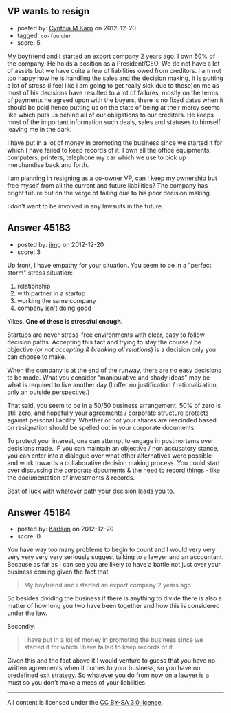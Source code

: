 ## VP wants to resign

- posted by: [Cynthia M Karp](https://stackexchange.com/users/-1/22193-cynthia-m-karp) on 2012-12-20
- tagged: `co-founder`
- score: 5

My boyfriend and i started an export company 2 years ago.  I own 50% of the company. He holds a position as a President/CEO. We do not have a lot of assets but we have quite a few of liabilities owed from creditors.   I am not too happy how he is handling the sales and the decision making, it is putting a lot of stress (i feel like i am going to get really sick  due to these)on me as most of his decisions have resulted to a lot of failures, mostly on the terms of payments he agreed upon with the buyers, there is no fixed dates when it should be paid hence putting us on the state of being at their mercy seems like which puts us behind all of our obligations to our creditors. He keeps most of the important information such deals, sales and statuses to himself leaving me in the dark.

I have put in a lot of money in promoting the business since we started it for which I have failed to keep records of it.  I own all the office equipments, computers, printers, telephone my car which we use to pick up merchandise back and forth.

I am planning in resigning as a co-owner VP, can I keep my ownership but free myself from all the current and future liabilities? The company has bright future but on the verge of failing due to his poor decision making.

I don't want to be involved in any lawsuits in the future.



## Answer 45183

- posted by: [jimg](https://stackexchange.com/users/-1/2380-jimg) on 2012-12-20
- score: 3

Up front, I have empathy for your situation. You seem to be in a "perfect storm" stress situation:

 1. relationship
 2. with partner in a startup
 3. working the same company
 4. company isn't doing good

Yikes. **One of these is stressful enough**.  

Startups are never stress-free environments with clear, easy to follow decision paths. Accepting this fact and trying to stay the course / be objective (*or not accepting & breaking all relations*) is a decision only you can choose to make. 

When the company is at the end of the runway, there are no easy decisions to be made.  What you consider "manipulative and shady ideas" may be what is required to live another day (I offer no justification / rationalization, only an outside perspective.)

That said, you seem to be in a 50/50 business arrangement. 50% of zero is still zero, and hopefully your agreements / corporate structure protects against personal liability. Whether or not your shares are rescinded based on resignation should be spelled out in your corporate documents.
 
To protect your interest, one can attempt to engage in postmortems over decisions made.  IF you can maintain an objective / non accusatory stance, you can enter into a dialogue over what other alternatives were possible and work towards a collaborative decision making process.  You could start over discussing the corporate documents & the need to record things - like the documentation of investments & records.  


Best of luck with whatever path your decision leads you to.


## Answer 45184

- posted by: [Karlson](https://stackexchange.com/users/-1/15252-karlson) on 2012-12-20
- score: 0

You have way too many problems to begin to count and I would very very very very very very seriously suggest talking to a lawyer and an accountant.  Because as far as I can see you are likely to have a battle not just over your business coming given the fact that

> My boyfriend and i started an export company 2 years ago

So besides dividing the business if there is anything to divide there is also a matter of how long you two have been together and how this is considered under the law.

Secondly.

> I have put in a lot of money in promoting the business since we started it for which I have failed to keep records of it.

Given this and the fact above it I would venture to guess that you have no written agreements when it comes to your business, so you have no predefined exit strategy.  So whatever you do from now on a lawyer is a must so you don't make a mess of your liabilities.



---

All content is licensed under the [CC BY-SA 3.0 license](https://creativecommons.org/licenses/by-sa/3.0/).
